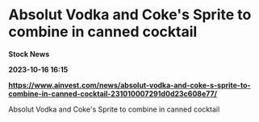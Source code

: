 # Absolut Vodka and Coke's Sprite to combine in canned cocktail
**Stock News**

**2023-10-16 16:15**

**https://www.ainvest.com/news/absolut-vodka-and-coke-s-sprite-to-combine-in-canned-cocktail-231010007291d0d23c608e77/**

Absolut Vodka and Coke's Sprite to combine in canned cocktail